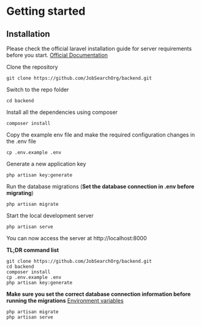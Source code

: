 # Getting started

## Installation

Please check the official laravel installation guide for server requirements before you start. [Official Documentation](https://laravel.com/docs/9.x)


Clone the repository

    git clone https://github.com/JobSearchOrg/backend.git

Switch to the repo folder

    cd backend

Install all the dependencies using composer

    composer install

Copy the example env file and make the required configuration changes in the .env file

    cp .env.example .env

Generate a new application key

    php artisan key:generate


Run the database migrations (**Set the database connection in .env before migrating**)

    php artisan migrate

Start the local development server

    php artisan serve

You can now access the server at http://localhost:8000

**TL;DR command list**

    git clone https://github.com/JobSearchOrg/backend.git
    cd backend
    composer install
    cp .env.example .env
    php artisan key:generate
    
**Make sure you set the correct database connection information before running the migrations** [Environment variables](#environment-variables)

    php artisan migrate
    php artisan serve

